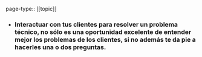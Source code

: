 page-type:: [[topic]]
- ### Interactuar con tus clientes para resolver un problema técnico, no sólo es una oportunidad excelente de entender mejor los problemas de los clientes, si no además te da pie a hacerles una o dos preguntas.



